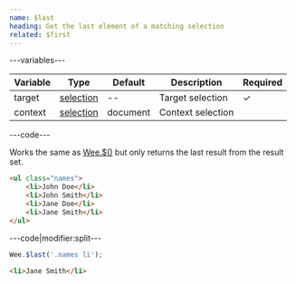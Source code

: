 ```yaml
---
name: $last
heading: Get the last element of a matching selection
related: $first
---
```


---variables---

| Variable | Type | Default | Description | Required |
| -- | -- | -- | -- | -- |
| target | [selection](/script#selection) | -- | Target selection | ✓ |
| context | [selection](/script#selection) | document | Context selection ||

---code---

Works the same as [Wee.$()](#core) but only returns the last result from the result set.

```html
<ul class="names">
	<li>John Doe</li>
	<li>John Smith</li>
	<li>Jane Doe</li>
	<li>Jane Smith</li>
</ul>
```

---code|modifier:split---

```javascript
Wee.$last('.names li');
```

```html
<li>Jane Smith</li>
```